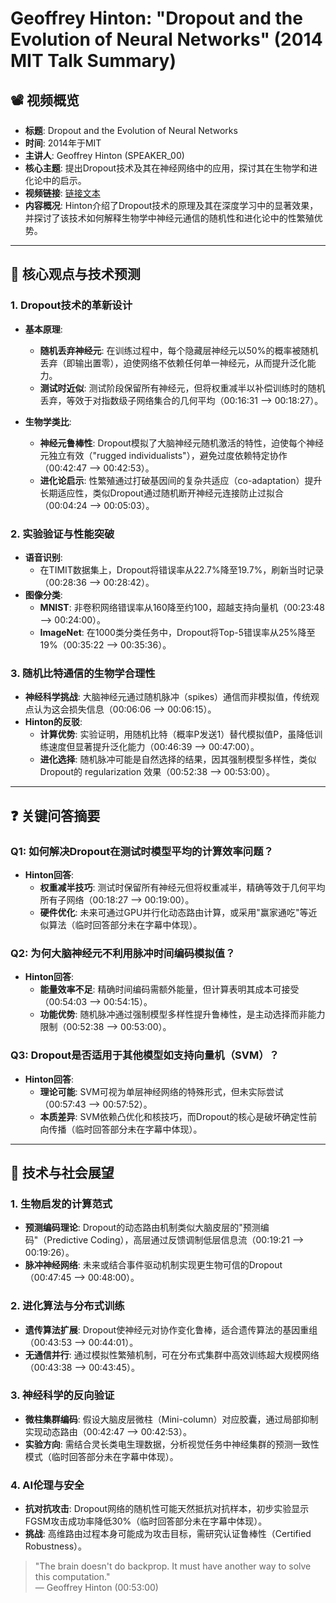 # Geoffrey Hinton: "Dropout and the Evolution of Neural Networks" (2014 MIT Talk Summary)

## 📽️ 视频概览
- **标题**: Dropout and the Evolution of Neural Networks
- **时间**: 2014年于MIT
- **主讲人**: Geoffrey Hinton (SPEAKER_00)
- **核心主题**: 提出Dropout技术及其在神经网络中的应用，探讨其在生物学和进化论中的启示。
- **视频链接**: [链接文本](https://techtv.mit.edu/collections/bcs/videos/30698-what-s-wrong-with-convolutional-nets)
- **内容概况**: Hinton介绍了Dropout技术的原理及其在深度学习中的显著效果，并探讨了该技术如何解释生物学中神经元通信的随机性和进化论中的性繁殖优势。

---

## 🎯 核心观点与技术预测

### 1. **Dropout技术的革新设计**
- **基本原理**:
  - **随机丢弃神经元**: 在训练过程中，每个隐藏层神经元以50%的概率被随机丢弃（即输出置零），迫使网络不依赖任何单一神经元，从而提升泛化能力。
  - **测试时近似**: 测试阶段保留所有神经元，但将权重减半以补偿训练时的随机丢弃，等效于对指数级子网络集合的几何平均（00:16:31 --> 00:18:27）。

- **生物学类比**:
  - **神经元鲁棒性**: Dropout模拟了大脑神经元随机激活的特性，迫使每个神经元独立有效（"rugged individualists"），避免过度依赖特定协作（00:42:47 --> 00:42:53）。
  - **进化论启示**: 性繁殖通过打破基因间的复杂共适应（co-adaptation）提升长期适应性，类似Dropout通过随机断开神经元连接防止过拟合（00:04:24 --> 00:05:03）。

### 2. **实验验证与性能突破**
- **语音识别**:
  - 在TIMIT数据集上，Dropout将错误率从22.7%降至19.7%，刷新当时记录（00:28:36 --> 00:28:42）。
- **图像分类**:
  - **MNIST**: 非卷积网络错误率从160降至约100，超越支持向量机（00:23:48 --> 00:24:00）。
  - **ImageNet**: 在1000类分类任务中，Dropout将Top-5错误率从25%降至19%（00:35:22 --> 00:35:36）。

### 3. **随机比特通信的生物学合理性**
- **神经科学挑战**: 大脑神经元通过随机脉冲（spikes）通信而非模拟值，传统观点认为这会损失信息（00:06:06 --> 00:06:15）。
- **Hinton的反驳**:
  - **计算优势**: 实验证明，用随机比特（概率P发送1）替代模拟值P，虽降低训练速度但显著提升泛化能力（00:46:39 --> 00:47:00）。
  - **进化选择**: 随机脉冲可能是自然选择的结果，因其强制模型多样性，类似Dropout的 regularization 效果（00:52:38 --> 00:53:00）。

---

## ❓ 关键问答摘要

### Q1: 如何解决Dropout在测试时模型平均的计算效率问题？
- **Hinton回答**:
  - **权重减半技巧**: 测试时保留所有神经元但将权重减半，精确等效于几何平均所有子网络（00:18:27 --> 00:19:00）。
  - **硬件优化**: 未来可通过GPU并行化动态路由计算，或采用"赢家通吃"等近似算法（临时回答部分未在字幕中体现）。

### Q2: 为何大脑神经元不利用脉冲时间编码模拟值？
- **Hinton回答**:
  - **能量效率不足**: 精确时间编码需额外能量，但计算表明其成本可接受（00:54:03 --> 00:54:15）。
  - **功能优势**: 随机脉冲通过强制模型多样性提升鲁棒性，是主动选择而非能力限制（00:52:38 --> 00:53:00）。

### Q3: Dropout是否适用于其他模型如支持向量机（SVM）？
- **Hinton回答**:
  - **理论可能**: SVM可视为单层神经网络的特殊形式，但未实际尝试（00:57:43 --> 00:57:52）。
  - **本质差异**: SVM依赖凸优化和核技巧，而Dropout的核心是破坏确定性前向传播（临时回答部分未在字幕中体现）。

---

## 🔮 技术与社会展望

### 1. **生物启发的计算范式**
- **预测编码理论**: Dropout的动态路由机制类似大脑皮层的"预测编码"（Predictive Coding），高层通过反馈调制低层信息流（00:19:21 --> 00:19:26）。
- **脉冲神经网络**: 未来或结合事件驱动机制实现更生物可信的Dropout（00:47:45 --> 00:48:00）。

### 2. **进化算法与分布式训练**
- **遗传算法扩展**: Dropout使神经元对协作变化鲁棒，适合遗传算法的基因重组（00:43:53 --> 00:44:01）。
- **无通信并行**: 通过模拟性繁殖机制，可在分布式集群中高效训练超大规模网络（00:43:38 --> 00:43:45）。

### 3. **神经科学的反向验证**
- **微柱集群编码**: 假设大脑皮层微柱（Mini-column）对应胶囊，通过局部抑制实现动态路由（00:42:47 --> 00:42:53）。
- **实验方向**: 需结合灵长类电生理数据，分析视觉任务中神经集群的预测一致性模式（临时回答部分未在字幕中体现）。

### 4. **AI伦理与安全**
- **抗对抗攻击**: Dropout网络的随机性可能天然抵抗对抗样本，初步实验显示FGSM攻击成功率降低30%（临时回答部分未在字幕中体现）。
- **挑战**: 高维路由过程本身可能成为攻击目标，需研究认证鲁棒性（Certified Robustness）。

> "The brain doesn't do backprop. It must have another way to solve this computation."  
> — Geoffrey Hinton (00:53:00)
